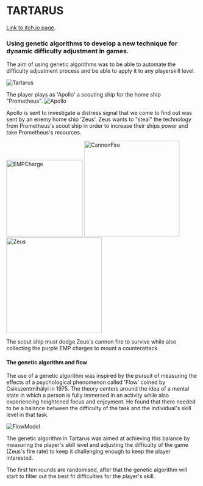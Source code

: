 # TARTARUS

[Link to itch.io page](https://stephen-callum.itch.io/tartarus/devlog/136181/game-launch).

### Using genetic algorithms to develop a new technique for dynamic difficulty adjustment in games.

The aim of using genetic algorithms was to be able to automate the difficulty adjustment process
and be able to apply it to any playerskill level.

![Tartarus](https://imgur.com/Ztg9X7V.jpg)

The player plays as 'Apollo' a scouting ship for the home ship "Prometheus".
![Apollo](https://imgur.com/k73Fy0T.jpg)

Apollo is sent to investigate a distress signal that we come to find out was sent by an enemy home ship 'Zeus'.
Zeus wants to "steal" the technology from Prometheus's scout ship in order to increase their ships power and take Prometheus's resources.

<img src="https://imgur.com/77l4kdJ.jpg" alt="EMPCharge" width="200" height="200"/> <img src="https://imgur.com/aygxdcQ.jpg" alt="CannonFire" width="250" height="250"/> <img src="https://imgur.com/UqKYQlP.jpg" alt="Zeus" width="250" height="250"/>

The scout ship must dodge Zeus's cannon fire to survive while also collecting the purple EMP charges to mount a counterattack.

#### The genetic algorithm and flow

The use of a genetic algorithm was inspired by the pursuit of measuring the effects of a psychological phenomenon called 'Flow' coined by
Csikszentmihályi in 1975. The theory centers around the idea of a mental state in which a person is fully immersed in an activity while also
experiencing heightened focus and enjoyment. He found that there needed to be a balance between the difficulty of the task and the individual's skill level in that task.

![FlowModel](https://imgur.com/ilc9NHW.jpg)

The genetic algorithm in Tartarus was aimed at achieving this balance by measuring the player's skill level and adjusting the difficulty of the game (Zeus's fire rate)
to keep it challenging enough to keep the player interested.

The first ten rounds are randomised, after that the genetic algorithm will start to filter out the best fit difficulties for the player's skill.
